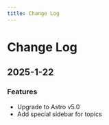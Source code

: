 ```yaml
---
title: Change Log
---
```


# Change Log

<style>
    details {
        padding-left: 30px;
        text-align: left;
    }
</style>

## 2025-1-22

### Features

-   Upgrade to Astro v5.0
-   Add special sidebar for topics
